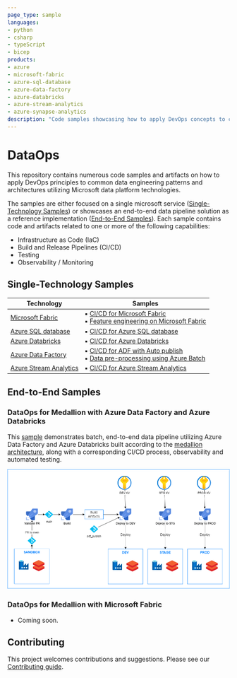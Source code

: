 ```yaml
---
page_type: sample
languages:
- python
- csharp
- typeScript
- bicep
products:
- azure
- microsoft-fabric
- azure-sql-database
- azure-data-factory
- azure-databricks
- azure-stream-analytics
- azure-synapse-analytics
description: "Code samples showcasing how to apply DevOps concepts to common data engineering patterns and architectures leveraging different Microsoft data platform technologies."
---
```


# DataOps

This repository contains numerous code samples and artifacts on how to apply DevOps principles to common data engineering patterns and architectures utilizing Microsoft data platform technologies.

The samples are either focused on a single microsoft service ([Single-Technology Samples](#single-technology-samples)) or showcases an end-to-end data pipeline solution as a reference implementation ([End-to-End Samples](#end-to-end-samples)). Each sample contains code and artifacts related to one or more of the following capabilities:

- Infrastructure as Code (IaC)
- Build and Release Pipelines (CI/CD)
- Testing
- Observability / Monitoring

## Single-Technology Samples

| Technology | Samples |
| ---------- | ------- |
| [Microsoft Fabric](./single_tech_samples/fabric/README.md) | ▪️ [CI/CD for Microsoft Fabric](./single_tech_samples/fabric/fabric_ci_cd/README.md)<br> ▪️ [Feature engineering on Microsoft Fabric](./single_tech_samples/fabric/feature_engineering_on_fabric/README.md) |
| [Azure SQL database](./single_tech_samples/azuresql/README.md) | ▪️ [CI/CD for Azure SQL database](./single_tech_samples/azuresql/azuresql_ci_cd/README.md) |
| [Azure Databricks](single_tech_samples/databricks/) | ▪️ [CI/CD for Azure Databricks](single_tech_samples/databricks/databricks_ci_cd/README.md) |
| [Azure Data Factory](./single_tech_samples/datafactory/README.md) | ▪️ [CI/CD for ADF with Auto publish](./single_tech_samples/datafactory/adf_cicd_auto_publish/README.md)<br> ▪️ [Data pre-processing using Azure Batch](./single_tech_samples/datafactory/adf_data_pre_processing_with_azure_batch/README.md) |
| [Azure Stream Analytics](./single_tech_samples/streamanalytics/README.md) | ▪️ [CI/CD for Azure Stream Analytics](./single_tech_samples/streamanalytics/streamanalytics_ci_cd/README.md) |

## End-to-End Samples

### DataOps for Medallion with Azure Data Factory and Azure Databricks

This [sample](e2e_samples/parking_sensors/) demonstrates batch, end-to-end data pipeline utilizing Azure Data Factory and Azure Databricks built according to the [medallion architecture](https://learn.microsoft.com/en-us/azure/databricks/lakehouse/medallion), along with a corresponding CI/CD process, observability and automated testing.

[![Medallion with Azure Data Factory and Azure Databricks](docs/images/CI_CD_process_simplified.png "Architecture")](e2e_samples/parking_sensors/)

### DataOps for Medallion with Microsoft Fabric

- Coming soon.

## Contributing

This project welcomes contributions and suggestions. Please see our [Contributing guide](/CONTRIBUTING.md).
